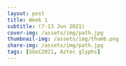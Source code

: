 ```yaml
---
layout: post
title: Week 1
subtitle: (7-13 Jun 2021)
cover-img: /assets/img/path.jpg
thumbnail-img: /assets/img/thumb.png
share-img: /assets/img/path.jpg
tags: [SGoC2021, Aztec glyphs]
---
```

